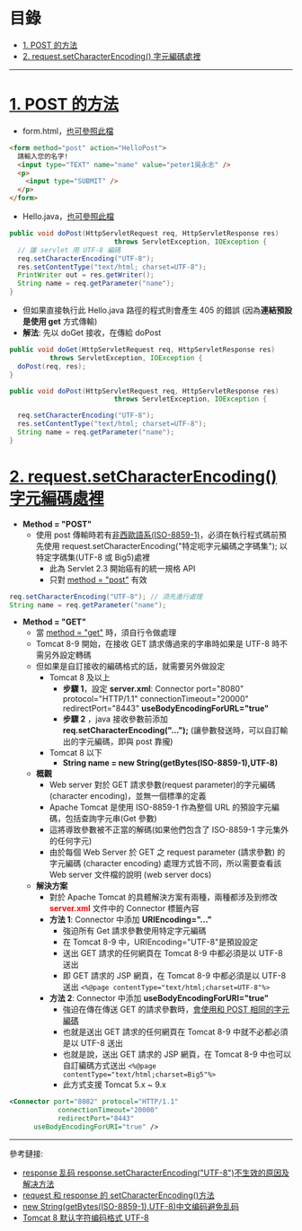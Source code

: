 <h1 id="top">目錄</h1>

- [1. POST 的方法](#s1)
- [2. request.setCharacterEncoding() 字元編碼處裡](#s2)

---

# <a id='s1' class='md-title' href='#top'>1. POST 的方法</a>

- form.html，[也可參照此檔](./doc/html/form.zip?target=_blank)

```html
<form method="post" action="HelloPost">
  請輸入您的名字!
  <input type="TEXT" name="name" value="peter1吳永志" />
  <p>
    <input type="SUBMIT" />
  </p>
</form>
```

- Hello.java，[也可參照此檔](./doc/java/Hello.java?target=_blank)

```java
public void doPost(HttpServletRequest req, HttpServletResponse res)
                          throws ServletException, IOException {
  // 讓 servlet 用 UTF-8 編碼
  req.setCharacterEncoding("UTF-8");
  res.setContentType("text/html; charset=UTF-8");
  PrintWriter out = res.getWriter();
  String name = req.getParameter("name");
}
```

- 但如果直接執行此 Hello.java 路徑的程式則會產生 405 的錯誤 (因為**連結預設是使用 get** 方式傳輸)
- **解法**: 先以 doGet 接收，在傳給 doPost

```java
public void doGet(HttpServletRequest req, HttpServletResponse res)
          throws ServletException, IOException {
  doPost(req, res);
}

public void doPost(HttpServletRequest req, HttpServletResponse res)
                          throws ServletException, IOException {

  req.setCharacterEncoding("UTF-8");
  res.setContentType("text/html; charset=UTF-8");
  String name = req.getParameter("name");
}
```

# <a id='s2' class='md-title' href='#top'>2. request.setCharacterEncoding() 字元編碼處裡</a>

- **Method = "POST"**
  - 使用 post 傳輸時若有<u>非西歐語系(ISO-8859-1)</u>，必須在執行程式碼前預先使用 request.setCharacterEncoding("特定呃字元編碼之字碼集"); 以特定字碼集(UTF-8 或 Big5)處裡
    - 此為 Servlet 2.3 開始癌有的統一規格 API
    - 只對 <u>method = "post"</u> 有效

```java
req.setCharacterEncoding("UTF-8"); // 須先進行處理
String name = req.getParameter("name");
```

- **Method = "GET"**
  - 當 <u>method = "get"</u> 時，須自行令做處理
  - Tomcat 8-9 開始，在接收 GET 請求傳過來的字串時如果是 UTF-8 時不需另外設定轉碼
  - 但如果是自訂接收的編碼格式的話，就需要另外做設定
    - Tomcat 8 及以上
      - **步驟 1**，設定 **server.xml**:
        Connector port="8080" protocol="HTTP/1.1"
        connectionTimeout="20000"
        redirectPort="8443"
        **useBodyEncodingForURL="true"**
      - **步驟 2** ，java 接收參數前添加 **req.setCharacterEncoding("...");**
        (讓參數發送時，可以自訂輸出的字元編碼，即與 post 靠攏)
    - Tomcat 8 以下
      - **String name = new String(getBytes(ISO-8859-1),UTF-8)**
  - **概觀**
    - Web server 對於 GET 請求參數(request parameter)的字元編碼(character encoding)，並無一個標準的定義
    - Apache Tomcat 是使用 ISO-8859-1 作為整個 URL 的預設字元編碼，包括查詢字元串(Get 參數)
    - 這將導致參數被不正當的解碼(如果他們包含了 ISO-8859-1 字元集外的任何字元)
    - 由於每個 Web Server 於 GET 之 request parameter (請求參數) 的字元編碼 (character encoding) 處理方式皆不同，所以需要查看該 Web server 文件檔的說明 (web server docs)
  - **解決方案**
    - 對於 Apache Tomcat 的具體解決方案有兩種，兩種都涉及到修改 **<span style='color:red;'>server.xml</span>** 文件中的 Connector 標籤內容
    - **方法 1**: Connector 中添加 **URIEncoding="..."**
      - 強迫所有 Get 請求參數使用特定字元編碼
      - 在 Tomcat 8-9 中，URIEncoding="UTF-8"是預設設定
      - 送出 GET 請求的任何網頁在 Tomcat 8-9 中都必須是以 UTF-8 送出
      - 即 GET 請求的 JSP 網頁，在 Tomcat 8-9 中都必須是以 UTF-8 送出
        `<%@page contentType="text/html;charset=UTF-8"%>`
    - **方法 2**: Connector 中添加 **useBodyEncodingForURI="true"**
      - 強迫在傳在傳送 GET 的請求參數時，<u>會使用和 POST 相同的字元編碼</u>
      - 也就是送出 GET 請求的任何網頁在 Tomcat 8-9 中就不必都必須是以 UTF-8 送出
      - 也就是說，送出 GET 請求的 JSP 網頁，在 Tomcat 8-9 中也可以自訂編碼方式送出
        `<%@page contentType="text/html;charset=Big5"%>`
      - 此方式支援 Tomcat 5.x ~ 9.x

```xml
<Connector port="8082" protocol="HTTP/1.1"
            connectionTimeout="20000"
            redirectPort="8443"
      useBodyEncodingForURI="true" />
```

---

參考鏈接:

- [response 乱码 response.setCharacterEncoding("UTF-8")不生效的原因及解决方法](https://blog.csdn.net/TLMS_/article/details/78749980)
- [request 和 response 的 setCharacterEncoding()方法](https://blog.csdn.net/kong_lev/article/details/73071198)
- [new String(getBytes(ISO-8859-1),UTF-8)中文编码避免乱码](https://blog.csdn.net/qq_28863045/article/details/79503945)
- [Tomcat 8 默认字符编码格式 UTF-8](https://www.jianshu.com/p/3c461ef12bfa)
